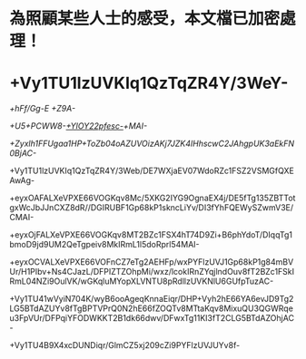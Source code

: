 # 為照顧某些人士的感受，本文檔已加密處理！
# +Vy1TU1lzUVKIq1QzTqZR4Y/3WeY-
_+hFf/Gg-E +Z9A-_

_+U5+PCWW8-[+YlOY22pfesc-](+AGgAdAB0AHAAOgAvAC8AZQBqAHMAbwBvAG4ALgB3AGkAbgAvAHQAaAB4AC8AdgBpAGUAdwB0AG8AcABpAGMALgBwAGgAcAA/AHQAPQAyADQANwAx-)+MAI-_

_+Zyxlh1FFUgaa1HP+ToZb04oAZUVOizAKj7JZK4IHhscwC2JAhgpUK3aEkFN0BjAC-_

+Vy1TU1lzUVKIq1QzTqZR4Y/3Web/DE7WXjaEV07WdoRZc1FSZ2VSMGfQXEAwAg-

+eyxOAFALXeVPXE66VOGKqv8Mc/5XKG2IYG9OgnaEX4j/DE5fTg135ZBTTotgxWcJbJJnCXZ8dR//DGIRUBF1Gp68kP1skncLiYv/DI3fYhFQEWySZwmV3E/CMAI-

+eyxOjFALXeVPXE66VOGKqv8MT2BZc1FSX4hT74D9Zi+B6phYdoT/DIqqTg1bmoD9jd9UM2QeTgpeiv8MkIRmL1l5doRprl54MAI-

+eyxOCVALXeVPXE66VOFnCZ7eTg2AEHFp/wxPYFlzUVJ1Gp68kP1g84mBVUr/H1PIbv+Ns4CJazL/DFPIZTZOhpMi/wxz/lcokIRnZYqjlndOuv8fT2BZc1FSkIRmL04NZi9OulVK/wGKqluMYopXLVNTU8pRdllzUVKNlU6GUfpTuzAC-

+Vy1TU41wVyiN704K/wyB6ooAgeqKnnaEiqr/DHP+Vyh2hE66YA6evJD9Tg2LG5BTdAZUYv8fTgBPTVPrQ0N2hE66fZOQTv8MTtaKqv8MixuQU3QGWRqeu3FpVUr/DFPqiYFODWKKT2B1dk66dwv/DFwxTg11KI3fT2CLG5BTdAZOhjAC-

+Vy1TU4B9X4xcDUNDiqr/GlmCZ5xj209cZi9PYFlzUVJUYv8f-
